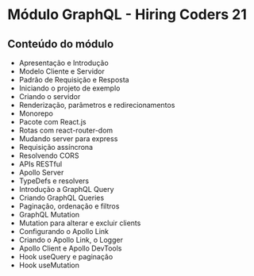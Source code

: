 # Módulo GraphQL - Hiring Coders 21

## Conteúdo do módulo

- Apresentação e Introdução
- Modelo Cliente e Servidor
- Padrão de Requisição e Resposta
- Iniciando o projeto de exemplo
- Criando o servidor
- Renderização, parâmetros e redirecionamentos
- Monorepo
- Pacote com React.js
- Rotas com react-router-dom
- Mudando server para express
- Requisição assíncrona
- Resolvendo CORS
- APIs RESTful
- Apollo Server
- TypeDefs e resolvers
- Introdução a GraphQL Query
- Criando GraphQL Queries
- Paginação, ordenação e filtros
- GraphQL Mutation
- Mutation para alterar e excluir clients
- Configurando o Apollo Link
- Criando o Apollo Link, o Logger
- Apollo Client e Apollo DevTools
- Hook useQuery e paginação
- Hook useMutation
